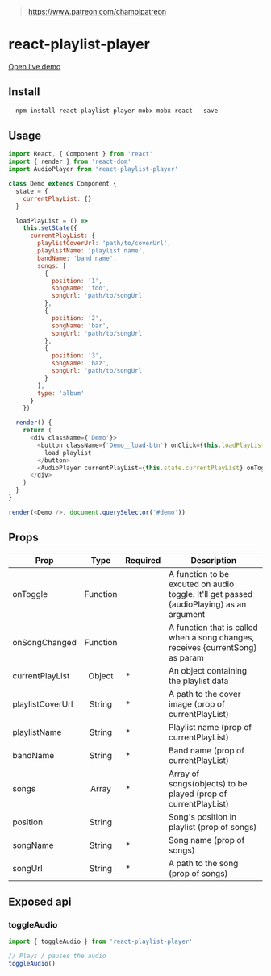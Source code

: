 > https://www.patreon.com/champipatreon

# react-playlist-player

[Open live demo](https://react-playlist-player.firebaseapp.com/)

## Install

```javascript
  npm install react-playlist-player mobx mobx-react --save
```

## Usage

```javascript
import React, { Component } from 'react'
import { render } from 'react-dom'
import AudioPlayer from 'react-playlist-player'

class Demo extends Component {
  state = {
    currentPlayList: {}
  }

  loadPlayList = () =>
    this.setState({
      currentPlayList: {
        playlistCoverUrl: 'path/to/coverUrl',
        playlistName: 'playlist name',
        bandName: 'band name',
        songs: [
          {
            position: '1',
            songName: 'foo',
            songUrl: 'path/to/songUrl'
          },
          {
            position: '2',
            songName: 'bar',
            songUrl: 'path/to/songUrl'
          },
          {
            position: '3',
            songName: 'baz',
            songUrl: 'path/to/songUrl'
          }
        ],
        type: 'album'
      }
    })

  render() {
    return (
      <div className={'Demo'}>
        <button className={'Demo__load-btn'} onClick={this.loadPlayList}>
          load playlist
        </button>
        <AudioPlayer currentPlayList={this.state.currentPlayList} onToggle={({audioPlaying}) => console.log({audioPlaying})}/>
      </div>
    )
  }
}

render(<Demo />, document.querySelector('#demo'))
```

## Props

| Prop            |  Type  | Required | Description                                                    |
| --------------- | :----: | -------- | -------------------------------------------------------------- |
| onToggle | Function |     | A function to be excuted on audio toggle. It'll get passed {audioPlaying} as an argument                         |
| onSongChanged | Function | | A function that is called when a song changes, receives {currentSong} as param |
| currentPlayList | Object | *     | An object containing the playlist data                         |
| playlistCoverUrl | String | *     | A path to the cover image (prop of currentPlayList)            |
| playlistName    | String | *     | Playlist name (prop of currentPlayList)                           |
| bandName        | String | *     | Band name (prop of currentPlayList)                            |
| songs           | Array  | *     | Array of songs(objects) to be played (prop of currentPlayList) |
| position        | String |     | Song's position in playlist (prop of songs)                    |
| songName        | String | *     | Song name (prop of songs)                                      |
| songUrl         | String | *     | A path to the song (prop of songs)                             |

## Exposed api

### toggleAudio

```javascript
import { toggleAudio } from 'react-playlist-player'

// Plays / pauses the audio
toggleAudio()
```
